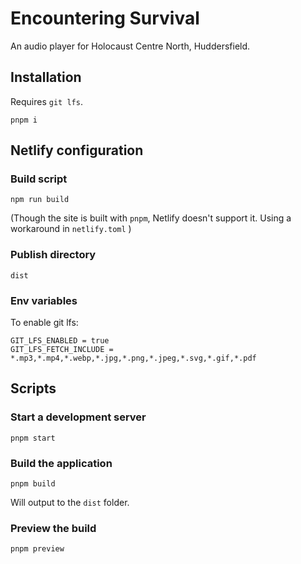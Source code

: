 # Encountering Survival

An audio player for Holocaust Centre North, Huddersfield.

## Installation

Requires `git lfs`.

```
pnpm i
```

## Netlify configuration

### Build script

`npm run build`

(Though the site is built with `pnpm`, Netlify doesn't support it. Using a workaround in `netlify.toml`  )

### Publish directory

`dist`

### Env variables

To enable git lfs:

```
GIT_LFS_ENABLED = true
GIT_LFS_FETCH_INCLUDE = *.mp3,*.mp4,*.webp,*.jpg,*.png,*.jpeg,*.svg,*.gif,*.pdf
```

## Scripts

### Start a development server

`pnpm start`

### Build the application

`pnpm build`

Will output to the `dist` folder.

### Preview the build

`pnpm preview`
